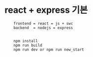 # react + express 기본 
```
    frontend = react = js + swc
    backend  = nodejs = express
```
## 
```
    npm install
    npm run build
    npm run dev or npm run new_start
```
